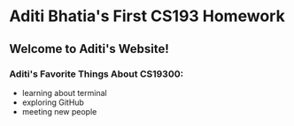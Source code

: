 # Aditi Bhatia's First CS193 Homework
## Welcome to Aditi's Website!

### Aditi's Favorite Things About CS19300:

- learning about terminal
- exploring GitHub
- meeting new people

